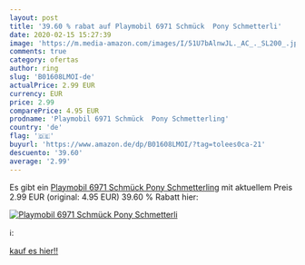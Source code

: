 ```yaml
---
layout: post
title: '39.60 % rabat auf Playmobil 6971 Schmück  Pony Schmetterli'
date: 2020-02-15 15:27:39
image: 'https://m.media-amazon.com/images/I/51U7bAlnwJL._AC_._SL200_.jpg'
comments: true
category: ofertas
author: ring
slug: 'B01608LMOI-de'
actualPrice: 2.99 EUR
currency: EUR
price: 2.99
comparePrice: 4.95 EUR
prodname: 'Playmobil 6971 Schmück  Pony Schmetterling'
country: 'de'
flag: '🇩🇪'
buyurl: 'https://www.amazon.de/dp/B01608LMOI/?tag=tolees0ca-21'
descuento: '39.60'
average: '2.99'
---
```


Es gibt ein [Playmobil 6971 Schmück  Pony Schmetterling](https://www.amazon.de/dp/B01608LMOI/?tag=tolees0ca-21) mit aktuellem Preis 2.99 EUR (original: 4.95 EUR) 39.60 % Rabatt hier:

[![Playmobil 6971 Schmück  Pony Schmetterli](https://m.media-amazon.com/images/I/51U7bAlnwJL._AC_._SL200_.jpg)](https://www.amazon.de/dp/B01608LMOI/?tag=tolees0ca-21)

ℹ️:


[kauf es hier!!](https://www.amazon.de/dp/B01608LMOI/?tag=tolees0ca-21)
